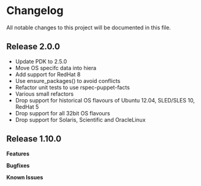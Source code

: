 # Changelog

All notable changes to this project will be documented in this file.

## Release 2.0.0
- Update PDK to 2.5.0
- Move OS specifc data into hiera
- Add support for RedHat 8
- Use ensure_packages() to avoid conflicts
- Refactor unit tests to use rspec-puppet-facts
- Various small refactors
- Drop support for historical OS flavours of Ubuntu 12.04, SLED/SLES 10, RedHat 5
- Drop support for all 32bit OS flavours
- Drop support for Solaris, Scientific and OracleLinux

## Release 1.10.0

**Features**

**Bugfixes**

**Known Issues**
